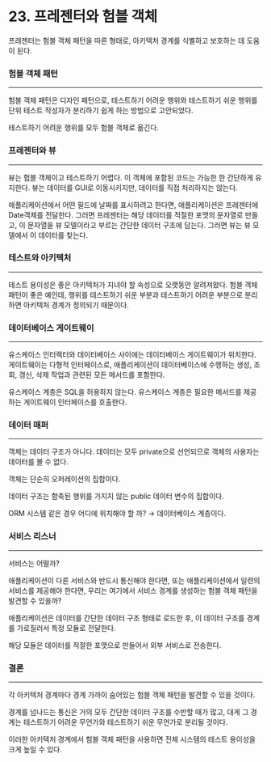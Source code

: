 # 23. 프레젠터와 험블 객체

프레젠터는 험블 객체 패턴을 따른 형태로, 아키텍처 경계를 식별하고 보호하는 데 도움이 된다.

### 험블 객체 패턴

---

험블 객체 패턴은 디자인 패턴으로, 테스트하기 어려운 행위와 테스트하기 쉬운 행위를 단위 테스트 작성자가 분리하기 쉽게 하는 방법으로 고안되었다.

테스트하기 어려운 행위를 모두 험블 객체로 옮긴다.

### 프레젠터와 뷰

---

뷰는 험블 객체이고 테스트하기 어렵다. 이 객체에 포함된 코드는 가능한 한 간단하게 유지한다. 뷰는 데이터를 GUI로 이동시키지만, 데이터를 직접 처리하지는 않는다.

애플리케이션에서 어떤 필드에 날짜를 표시하려고 한다면, 애플리케이션은 프레젠터에 Date객체를 전달한다. 그러면 프레젠터는 해당 데이터를 적절한 포맷의 문자열로 만들고, 이 문자열을 뷰 모델이라고 부르는 간단한 데이터 구조에 담는다. 그러면 뷰는 뷰 모델에서 이 데이터를 찾는다.

### 테스트와 아키텍처

---

테스트 용이성은 좋은 아키텍처가 지녀야 할 속성으로 오랫동안 알려져왔다. 험블 객체 패턴이 좋은 예인데, 행위를 테스트하기 쉬운 부분과 테스트하기 어려운 부분으로 분리하면 아키텍처 경계가 정의되기 때문이다.

### 데이터베이스 게이트웨이

---

유스케이스 인터랙터와 데이터베이스 사이에는 데이터베이스 게이트웨이가 위치한다. 게이트웨이는 다형적 인터페이스로, 애플리케이션이 데이터베이스에 수행하는 생성, 조회, 갱신, 삭제 작업과 관련된 모든 메서드를 포함한다.

유스케이스 계층은 SQL을 허용하지 않는다. 유스케이스 계층은 필요한 메서드를 제공하는 게이트웨이 인터페이스를 호출한다.

### 데이터 매퍼

---

객체는 데이터 구조가 아니다. 데이터는 모두 private으로 선언되므로 객체의 사용자는 데이터를 볼 수 없다.

객체는 단순히 오퍼레이션의 집합이다.

데이터 구조는 함축된 행위를 가지지 않는 public 데이터 변수의 집합이다.

ORM 시스템 같은 경우 어디에 위치해야 할 까? → 데이터베이스 계층이다.

### 서비스 리스너

---

서비스는 어떨까?

애플리케이션이 다른 서비스와 반드시 통신해야 한다면, 또는 애플리케이션에서 일련의 서비스를 제공해야 한다면, 우리는 여기에서 서비스 경계를 생성하는 험블 객체 패턴을 발견할 수 있을까?

애플리케이션은 데이터를 간단한 데이터 구조 형태로 로드한 후, 이 데이터 구조를 경계를 가로질러서 특정 모듈로 전달한다.

해당 모듈은 데이터를 적절한 포맷으로 만들어서 외부 서비스로 전송한다.

### 결론

---

각 아키텍처 경계마다 경계 가까이 숨어있는 험블 객체 패턴을 발견할 수 있을 것이다.

경계를 넘나드는 통신은 거의 모두 간단한 데이터 구조를 수반할 때가 많고, 대게 그 경계는 테스트하기 어려운 무언가와 테스트하기 쉬운 무언가로 분리될 것이다.

이러한 아키텍처 경계에서 험블 객체 패턴을 사용하면 전체 시스템의 테스트 용이성을 크게 높일 수 있다.